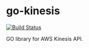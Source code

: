 # go-kinesis
[![Build Status](https://travis-ci.org/sendgridlabs/go-kinesis.png?branch=master)](https://travis-ci.org/sendgridlabs/go-kinesis)

GO library for AWS Kinesis API.

